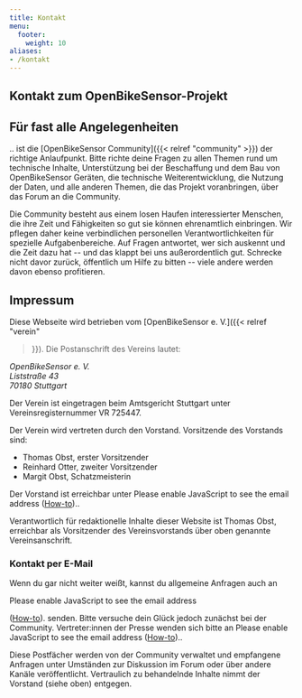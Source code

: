 ```yaml
---
title: Kontakt
menu:
  footer:
    weight: 10
aliases:
- /kontakt
---
```


<section class="row td-box td-box--1 position-relative">
<div class="container text-center td-arrow-down">

# Kontakt zum OpenBikeSensor-Projekt

</div>
</section>

<section class="container content">

## Für fast alle Angelegenheiten

.. ist die [OpenBikeSensor Community]({{< relref
"community" >}}) der richtige Anlaufpunkt. Bitte richte deine Fragen zu allen
Themen rund um technische Inhalte, Unterstützung bei der Beschaffung und dem
Bau von OpenBikeSensor Geräten, die technische Weiterentwicklung, die Nutzung
der Daten, und alle anderen Themen, die das Projekt voranbringen, über das
Forum an die Community.

Die Community besteht aus einem losen Haufen interessierter Menschen, die ihre
Zeit und Fähigkeiten so gut sie können ehrenamtlich einbringen. Wir pflegen
daher keine verbindlichen personellen Verantwortlichkeiten für spezielle
Aufgabenbereiche. Auf Fragen antwortet, wer sich auskennt und die Zeit dazu hat
-- und das klappt bei uns außerordentlich gut. Schrecke nicht davor zurück,
öffentlich um Hilfe zu bitten -- viele andere werden davon ebenso profitieren.

</section>
<section class="container content">

## Impressum

Diese Webseite wird betrieben vom [OpenBikeSensor e. V.]({{< relref "verein"
>}}). Die Postanschrift des Vereins lautet:

<address>
OpenBikeSensor e. V.<br />
Liststraße 43<br />
70180 Stuttgart
</address>

Der Verein ist eingetragen beim Amtsgericht Stuttgart unter 
Vereinsregisternummer VR 725447.

Der Verein wird vertreten durch den Vorstand. Vorsitzende des Vorstands sind:

* Thomas Obst, erster Vorsitzender
* Reinhard Otter, zweiter Vorsitzender
* Margit Obst, Schatzmeisterin

Der Vorstand ist erreichbar unter <script type="text/javascript"><!--/* 
Generated by www.email-encoder.com */
for(var dcibss=["dA","QA","cw","Og","bQ","ZQ","PQ","YQ","ZQ","aQ","Lg","LQ",
"cw","bA","ZA","cA","bw","ZQ","aA","aQ","cg","cg","bg","dA","cw","Zg","YQ",
"Pg","aQ","aw","ZQ","PA","bg","bg","IA","aQ","YQ","aw","cA","bw","QA","bA",
"bg","Zw","cw","YQ","dg","aQ","Yg","ZQ","bw","cw","cw","Lw","Ig","cg","bw",
"Ig","ZA","bg","ZQ","Lg","Pg","PQ","bA","aw","cg","Yw","cw","ZQ","cg","Ig",
"Ig","Yg","dg","bg","bw","bw","YQ","bw","bA","cg","dA","IA","YQ","bg","Zw",
"bw","bw","cw","cg","bQ","YQ","PA"],pbcshz=[67,24,66,15,9,81,50,21,79,58,39,
56,19,46,23,73,17,74,3,54,85,65,59,20,33,6,1,93,30,60,34,90,69,22,44,77,10,
31,26,64,71,57,75,89,80,92,63,11,29,32,37,49,83,91,8,4,14,61,70,28,5,86,62,7,
12,78,88,45,48,27,18,51,43,76,16,35,72,25,47,84,55,41,13,2,68,82,42,87,40,36,
38,52,53,0],tftzqr=new Array,i=0;i<pbcshz.length;i++)tftzqr[pbcshz[i]]
=dcibss[i];for(var i=0;i<tftzqr.length;i++)document.write(atob(tftzqr[i]+"=="));
// --></script><noscript>Please enable JavaScript to see the email address 
(<a href="https://www.email-encoder.com/enablejs/" target="_blank" 
rel="noopener noreferrer">How-to</a>).</noscript>.

Verantwortlich für redaktionelle Inhalte dieser Website ist Thomas Obst,
erreichbar als Vorsitzender des Vereinsvorstands über oben genannte
Vereinsanschrift.

### Kontakt per E-Mail

Wenn du gar nicht weiter weißt, kannst du allgemeine Anfragen auch an 
<script type="text/javascript"><!--/* Generated by www.email-encoder.com */
for(var vfawqb=["cg","bg","ZQ","cg","LQ","cg","aQ","bA","YQ","Lg","bw","Lg",
"ZQ","bg","Zg","aw","cw","bw","ZQ","cw","ZQ","bw","QA","cg","cw","cg","Ig",
"bg","Zg","Zw","bw","bQ","bw","ZQ","Yg","PA","PQ","YQ","IA","YQ","Ig","aw",
"QA","bw","cw","Pg","cA","bA","dA","Pg","ZQ","Yg","cw","bg","ZQ","Lw","bg",
"aQ","PA","aA","bQ","bw","Zg","YQ","Ig","cw","YQ","aQ","aQ","aQ","Zw","bA",
"aQ","bw","IA","bg","PQ","Ig","aQ","bg","aw","Og","bA","bw","Yw","cA"],
sjkvcl=[77,24,73,4,52,34,26,51,1,35,33,78,5,60,61,56,75,14,66,45,28,79,20,80,
29,37,39,67,18,81,21,9,76,30,25,0,46,84,40,49,8,70,63,64,44,85,65,12,13,58,
23,68,32,31,71,83,17,50,82,3,48,36,6,43,57,72,10,54,59,16,38,42,11,19,2,74,7,
47,69,55,27,15,53,62,41,22],qgcwtm=new Array,i=0;i<sjkvcl.length;i++)qgcwtm
[sjkvcl[i]]=vfawqb[i];for(var i=0;i<qgcwtm.length;i++)document.write(atob
(qgcwtm[i]+"=="));
// --></script><noscript>Please enable JavaScript to see the email address 
(<a href="https://www.email-encoder.com/enablejs/" target="_blank" 
rel="noopener noreferrer">How-to</a>).</noscript> senden. Bitte versuche 
dein Glück jedoch zunächst bei der Community.
Vertreter:innen der Presse wenden sich bitte an <script 
type="text/javascript"><!--/* Generated by www.email-encoder.com */
for(var ffxidl=["ZQ","aA","bQ","cw","Lg","cw","IA","cw","ZQ","LQ","Ig","cg",
"Ig","YQ","QA","PA","cw","Zw","bw","cw","bw","cw","cg","ZQ","cA","bA","bw",
"cw","aQ","aQ","aQ","aw","Ig","bw","cg","aw","bw","bg","YQ","YQ","cA","cg",
"ZQ","cA","bw","Yg","PA","YQ","PQ","QA","ZQ","Ig","ZQ","cg","bg","bA","cg",
"cw","Lw","Yg","cg","Pg","bg","IA","YQ","bA","bg","Lg","Yw","ZQ","aw","aQ",
"PQ","Pg","ZQ","cw","bA","cw","dA","bw","cA","Zg","aQ","ZQ","Og","bg","Zw",
"ZQ","bQ","ZQ"],ajaxfs=[66,3,9,31,37,19,42,64,18,54,8,84,41,51,22,86,34,40,
38,79,14,65,36,70,24,12,68,47,28,73,11,74,59,80,62,29,23,33,88,45,16,39,63,
61,83,27,0,10,7,67,30,49,25,4,78,55,81,46,87,72,17,60,71,2,1,53,26,82,43,77,
58,56,48,89,5,76,44,20,13,35,69,6,52,21,15,57,85,32,50,75],vgamks=new Array,
i=0;i<ajaxfs.length;i++)vgamks[ajaxfs[i]]=ffxidl[i];for(var i=0;i<vgamks.
length;i++)document.write(atob(vgamks[i]+"=="));
// --></script><noscript>Please enable JavaScript to see the email address 
(<a href="https://www.email-encoder.com/enablejs/" target="_blank" 
rel="noopener noreferrer">How-to</a>).</noscript>. 

Diese Postfächer werden von der Community verwaltet und empfangene Anfragen
unter Umständen zur Diskussion im Forum oder über andere Kanäle veröffentlicht.
Vertraulich zu behandelnde Inhalte nimmt der Vorstand (siehe oben) entgegen.

</section>
